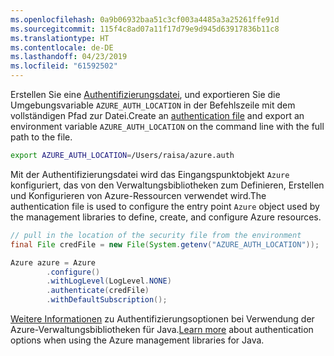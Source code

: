 ```yaml
---
ms.openlocfilehash: 0a9b06932baa51c3cf003a4485a3a25261ffe91d
ms.sourcegitcommit: 115f4c8ad07a11f17d79e9d945d63917836b11c8
ms.translationtype: HT
ms.contentlocale: de-DE
ms.lasthandoff: 04/23/2019
ms.locfileid: "61592502"
---
```

<span data-ttu-id="336b9-101">Erstellen Sie eine [Authentifizierungsdatei](../java-sdk-azure-authenticate.md#mgmt-file), und exportieren Sie die Umgebungsvariable `AZURE_AUTH_LOCATION` in der Befehlszeile mit dem vollständigen Pfad zur Datei.</span><span class="sxs-lookup"><span data-stu-id="336b9-101">Create an [authentication file](../java-sdk-azure-authenticate.md#mgmt-file) and export an environment variable `AZURE_AUTH_LOCATION` on the command line with the full path to the file.</span></span>

```bash
export AZURE_AUTH_LOCATION=/Users/raisa/azure.auth
```

<span data-ttu-id="336b9-102">Mit der Authentifizierungsdatei wird das Eingangspunktobjekt `Azure` konfiguriert, das von den Verwaltungsbibliotheken zum Definieren, Erstellen und Konfigurieren von Azure-Ressourcen verwendet wird.</span><span class="sxs-lookup"><span data-stu-id="336b9-102">The authentication file is used to configure the entry point `Azure` object used by the management libraries to define, create, and configure Azure resources.</span></span>

```java
// pull in the location of the security file from the environment 
final File credFile = new File(System.getenv("AZURE_AUTH_LOCATION"));

Azure azure = Azure
        .configure()
        .withLogLevel(LogLevel.NONE)
        .authenticate(credFile)
        .withDefaultSubscription();
```

<span data-ttu-id="336b9-103">[Weitere Informationen](../java-sdk-azure-authenticate.md#mgmt-auth) zu Authentifizierungsoptionen bei Verwendung der Azure-Verwaltungsbibliotheken für Java.</span><span class="sxs-lookup"><span data-stu-id="336b9-103">[Learn more](../java-sdk-azure-authenticate.md#mgmt-auth) about authentication options when using the Azure management libraries for Java.</span></span>